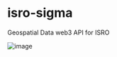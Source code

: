 # isro-sigma
Geospatial Data web3 API for ISRO

![image](https://user-images.githubusercontent.com/57835412/155849912-240f00bd-7db3-4605-9d5b-3b418e92aa49.png)
